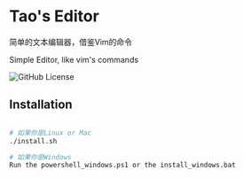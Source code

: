 # Tao's Editor

简单的文本编辑器，借鉴Vim的命令

Simple Editor, like vim's commands

![GitHub License](https://img.shields.io/github/license/EbenezerDavid/tao-editor%20)

## Installation
```bash

# 如果你是Linux or Mac
./install.sh

# 如果你是Windows
Run the powershell_windows.ps1 or the install_windows.bat